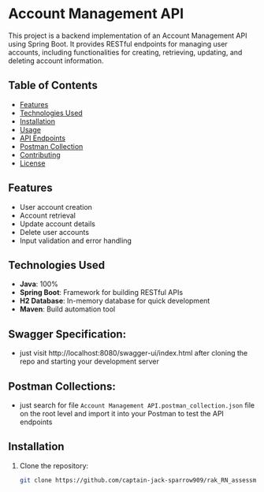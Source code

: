 # Account Management API

This project is a backend implementation of an Account Management API using Spring Boot. It provides RESTful endpoints for managing user accounts, including functionalities for creating, retrieving, updating, and deleting account information.

## Table of Contents
- [Features](#features)
- [Technologies Used](#technologies-used)
- [Installation](#installation)
- [Usage](#usage)
- [API Endpoints](#api-endpoints)
- [Postman Collection](#postman-collection)
- [Contributing](#contributing)
- [License](#license)

## Features
- User account creation
- Account retrieval
- Update account details
- Delete user accounts
- Input validation and error handling

## Technologies Used
- **Java**: 100%
- **Spring Boot**: Framework for building RESTful APIs
- **H2 Database**: In-memory database for quick development
- **Maven**: Build automation tool

## Swagger Specification: 
- just visit http://localhost:8080/swagger-ui/index.html after cloning the repo and starting your development server

## Postman Collections:
- just search for file `Account Management API.postman_collection.json` file on the root level and import it into your Postman to test the API endpoints


## Installation
1. Clone the repository:
   ```bash
   git clone https://github.com/captain-jack-sparrow909/rak_RN_assessment_backend.git
